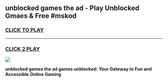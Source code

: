
## unblocked games the ad - Play Unblocked Gmaes & Free #mskod
<h3>
<a href="https://news.freeplayer.one?title=unblocked_games_the_ad&ref=03M">CLICK TO PLAY</a></h3>
<hr>

<h3>
<a href="https://news.freeplayer.one?title=unblocked_games_the_ad&ref=03M">CLICK 2 PLAY</a>
  
</h3>

<a href="https://news.freeplayer.one?title=unblocked_games_the_ad&ref=03M"><img src="https://clearcache.store/games.png"></a>


**unblocked games the ad games unblocked: Your Gateway to Fun and Accessible Online Gaming**
